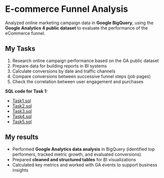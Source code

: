 # E-commerce Funnel Analysis

Analyzed online marketing campaign data in **Google BigQuery**, using the **Google Analytics 4 public dataset** to evaluate the performance of the eCommerce funnel.

## My Tasks
1. Research online campaign performance based on the GA public dataset  
2. Prepare data for building reports in BI systems  
3. Calculate conversions by date and traffic channels  
4. Compare conversions between successive funnel steps (job pages)  
5. Check the correlation between user engagement and purchases

**SQL code for Task 1:**
- [Task1.sql](https://github.com/kivaa1998/SQL-Project/blob/main/Task1.sql)
- [Task2.sql](https://github.com/kivaa1998/SQL-Project/blob/main/Task2%20(3).sql)  
- [Task3.sql](https://github.com/kivaa1998/SQL-Project/blob/main/Task3.sql)  
- [Task4.sql](https://github.com/kivaa1998/SQL-Project/blob/main/Task4.sql)  
- [Task5.sql](https://github.com/kivaa1998/SQL-Project/blob/main/Task5.sql)   

## My results
- Performed **Google Analytics data analysis** in BigQuery (identified top performers, tracked metric growth, and evaluated conversions)  
- Prepared **cleaned and structured tables** for BI visualizations  
- Calculated key metrics and worked with GA events to support business insights  

